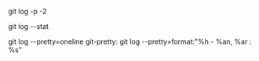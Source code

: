 git log -p -2

git log --stat

git log --pretty=oneline
git-pretty:
git log --pretty=format:"%h - %an, %ar : %s"
